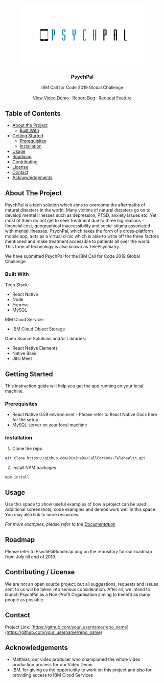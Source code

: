 <!-- PROJECT LOGO -->
<br />
<p align="center">
  <a href="https://github.com/othneildrew/Best-README-Template">
    <img src="frontendapp/src/Images/psychpal.jpg" width="400" height="200">
  </a>

  <h3 align="center">PsychPal</h3>

  <p align="center">
    IBM Call for Code 2019 Global Challenge
    <br />
    <br />
    <a href="https://www.youtube.com/watch?v=IZW6IxCt-XQ&feature=youtu.be">View Video Demo</a>
    ·
    <a href="https://github.com/DivineDX/CallForCode-Telehealth/issues">Report Bug</a>
    ·
    <a href="https://github.com/DivineDX/CallForCode-Telehealth/issues">Request Feature</a>
  </p>
</p>



<!-- TABLE OF CONTENTS -->
## Table of Contents

* [About the Project](#about-the-project)
  * [Built With](#built-with)
* [Getting Started](#getting-started)
  * [Prerequisites](#prerequisites)
  * [Installation](#installation)
* [Usage](#usage)
* [Roadmap](#roadmap)
* [Contributing](#contributing)
* [License](#license)
* [Contact](#contact)
* [Acknowledgements](#acknowledgements)



<!-- ABOUT THE PROJECT -->
## About The Project

PsychPal is a tech solution which aims to overcome the aftermaths of natural disasters in the world. Many victims of natural disasters go on to develop mental illnesses such as depression, PTSD, anxiety issues etc. Yet, most of them do not get to seek treatment due to three big reasons - financial cost, geographical inaccessibility and social stigma associated with mental illnesses. PsychPal, which takes the form of a cross-platform mobile app, acts as a virtual clinic which is able to write off the three factors mentioned and make treatment accessible to patients all over the world. This form of technology is also known as TelePsychiatry.

We have submitted PsychPal for the IBM Call for Code 2019 Global Challenge.

### Built With

Tech Stack:
* React Native
* Node
* Express
* MySQL

IBM Cloud Service:
* IBM Cloud Object Storage

Open Source Solutions and/or Libraries:
* React Native Elements
* Native Base
* Jitsi Meet

<!-- GETTING STARTED -->
## Getting Started

This instruction guide will help you get the app running on your local machine.

### Prerequisites

* React Native 0.59 environment - Please refer to React Native Docs here for the setup
* MySQL server on your local machine

### Installation

1. Clone the repo
```sh
git clone https://github.com/DivineDX/CallForCode-Telehealth.git
```
2. Install NPM packages
```sh
npm install
```



<!-- USAGE EXAMPLES -->
## Usage

Use this space to show useful examples of how a project can be used. Additional screenshots, code examples and demos work well in this space. You may also link to more resources.

_For more examples, please refer to the [Documentation](https://example.com)_



<!-- ROADMAP -->
## Roadmap

Please refer to PsychPalRoadmap.png on the repository for our roadmap from July till end of 2019.


<!-- CONTRIBUTING -->
## Contributing / License

We are not an open source project, but all suggestions, requests and issues sent to us will be taken into serious consideration. After all, we intend to launch PsychPal as a Non-Profit Organisation aiming to benefit as many people as possible.


<!-- CONTACT -->
## Contact

Project Link: [https://github.com/your_username/repo_name](https://github.com/your_username/repo_name)


<!-- ACKNOWLEDGEMENTS -->
## Acknowledgements

* Matthias, our video producer who championed the whole video production process for our Video Demo
* IBM, for giving us the opportunity to work on this project and also for providing access to IBM Cloud Services
